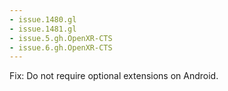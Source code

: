 ```yaml
---
- issue.1480.gl
- issue.1481.gl
- issue.5.gh.OpenXR-CTS
- issue.6.gh.OpenXR-CTS
---
```

Fix: Do not require optional extensions on Android.
